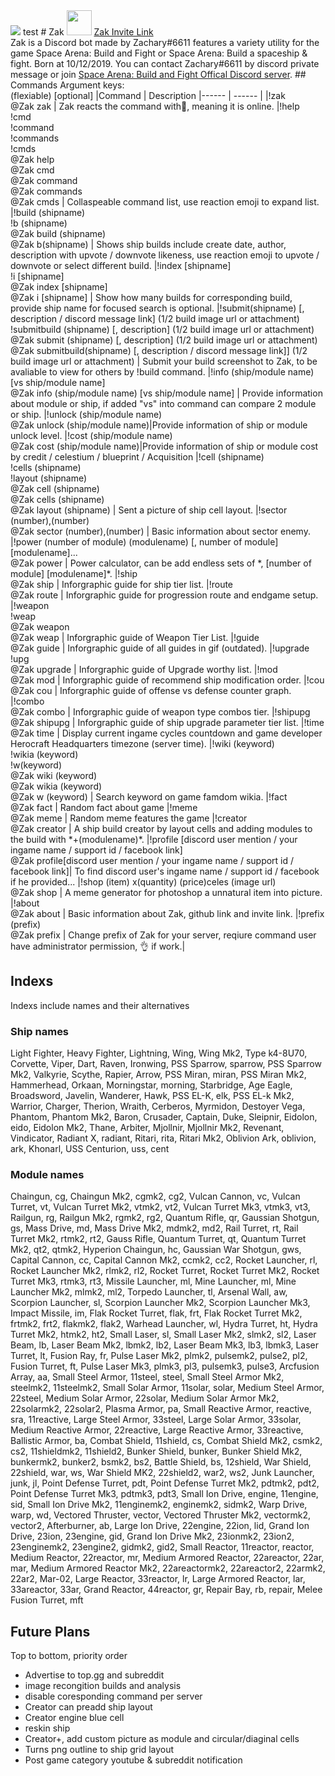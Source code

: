 <img src="https://cdn.discordapp.com/attachments/424034780200566785/726848149313945680/thump.png"  />
test
# Zak <img src="https://cdn.discordapp.com/attachments/424034780200566785/723214083007971449/zak.png" width="40" height="40" />
<a href="https://discord.com/oauth2/authorize?client_id=563319785811869698&scope=bot&permissions=314432">Zak Invite Link</a><br/>
Zak is a Discord bot made by Zachary#6611 features a variety utility for the game Space Arena: Build and Fight or Space Arena: Build a spaceship & fight. Born at 10/12/2019. You can contact Zachary#6611 by discord private message or join <a href="http://discord.gg/spacearena">Space Arena: Build and Fight Offical Discord server</a>.
## Commands
Argument keys:<br />
(flexiable) [optional]
|Command | Description
|------ | ------ |
|!zak <br />@Zak zak | Zak reacts the command with<span>👋, meaning it is online.</span>
|!help <br />!cmd<br />!command<br />!commands<br />!cmds<br />@Zak help<br />@Zak cmd<br />@Zak command<br />@Zak commands<br />@Zak cmds | Collaspeable command list, use reaction emoji to expand list.
|!build (shipname)<br />!b (shipname)<br />@Zak build (shipname)<br />@Zak b(shipname) | Shows ship builds include create date, author, description with upvote / downvote likeness, use reaction emoji to upvote / downvote or select different build.
|!index [shipname]<br />!i [shipname]<br />@Zak index [shipname]<br />@Zak i [shipname] | Show how many builds for corresponding build, provide ship name for focused search is optional.
|!submit(shipname) [, description / discord message link] (1/2 build image url or attachment)<br />!submitbuild (shipname) [, description] (1/2 build image url or attachment)<br />@Zak submit (shipname) [, description] (1/2 build image url or attachment)<br />@Zak submitbuild(shipname) [, description / discord message link]] (1/2 build image url or attachment) | Submit your build screenshot to Zak, to be avaliable to view for others by !build command.
|!info (ship/module name) [vs ship/module name]<br />@Zak info (ship/module name) [vs ship/module name] | Provide information about module or ship, if added "vs" into command can compare 2 module or ship.
|!unlock (ship/module name)<br />@Zak unlock (ship/module name)|Provide information of ship or module unlock level.
|!cost (ship/module name)<br />@Zak cost (ship/module name)|Provide information of ship or module cost by credit / celestium / blueprint / Acquisition
|!cell (shipname)<br />!cells (shipname)<br />!layout (shipname)<br />@Zak cell (shipname)<br />@Zak cells (shipname)<br />@Zak layout (shipname) | Sent a picture of ship cell layout.
|!sector (number),(number)<br />@Zak sector (number),(number) | Basic information about sector enemy.
|!power (number of module) (modulename) [, number of module] [modulename]...<br />@Zak power | Power calculator, can be add endless sets of *, [number of module] [modulename]*.
|!ship <br />@Zak ship | Inforgraphic guide for ship tier list.
|!route<br/>@Zak route | Inforgraphic guide for progression route and endgame setup.
|!weapon <br />!weap <br />@Zak weapon <br />@Zak weap | Inforgraphic guide of Weapon Tier List.
|!guide <br />@Zak guide | Inforgraphic guide of all guides in gif (outdated).
|!upgrade <br />!upg <br />@Zak upgrade | Inforgraphic guide of Upgrade worthy list.
|!mod <br />@Zak mod | Inforgraphic guide of recommend ship modification order.
|!cou <br />@Zak cou | Inforgraphic guide of offense vs defense counter graph.
|!combo <br />@Zak combo | Inforgraphic guide of weapon type combos tier.
|!shipupg <br />@Zak shipupg | Inforgraphic guide of ship upgrade parameter tier list.
|!time <br />@Zak time | Display current ingame cycles countdown and game developer Herocraft Headquarters timezone (server time).
|!wiki (keyword)<br />!wikia (keyword)<br />!w(keyword)<br />@Zak wiki (keyword)<br />@Zak wikia (keyword) <br />@Zak w (keyword) | Search keyword on game famdom wikia.
|!fact <br />@Zak fact | Random fact about game
|!meme <br />@Zak meme | Random meme features the game
|!creator <br />@Zak creator | A ship build creator by layout cells and adding modules to the build with *+(modulename)*.
|!profile [discord user mention / your ingame name / support id / facebook link]<br />@Zak profile[discord user mention / your ingame name / support id / facebook link]| To find discord user's ingame name / support id / facebook if he provided...
|!shop (item) x(quantity) (price)celes (image url)<br />@Zak shop | A meme generator for photoshop a unnatural item into picture.
|!about <br />@Zak about | Basic information about Zak, github link and invite link.
|!prefix (prefix)<br />@Zak prefix | Change prefix of Zak for your server, reqiure command user have administrator permission, 👌 if work.|

## Indexs
Indexs include names and their alternatives
### Ship names
Light Fighter, Heavy Fighter, Lightning, Wing, Wing Mk2, Type k4-8U70, Corvette, Viper, Dart, Raven, Ironwing, PSS Sparrow, sparrow, PSS Sparrow Mk2, Valkyrie, Scythe, Rapier, Arrow, PSS Miran, miran, PSS Miran Mk2, Hammerhead, Orkaan, Morningstar, morning, Starbridge, Age Eagle, Broadsword, Javelin, Wanderer, Hawk, PSS EL-K, elk, PSS EL-k Mk2, Warrior, Charger, Therion, Wraith, Cerberos, Myrmidon, Destoyer Vega, Phantom, Phantom Mk2, Baron, Crusader, Captain, Duke, Sleipnir, Eidolon, eido, Eidolon Mk2, Thane, Arbiter, Mjollnir, Mjollnir Mk2, Revenant, Vindicator, Radiant X, radiant, Ritari, rita, Ritari Mk2, Oblivion Ark, oblivion, ark, Khonarl, USS Centurion, uss, cent
### Module names
Chaingun, cg, Chaingun Mk2, cgmk2, cg2, Vulcan Cannon, vc, Vulcan Turret, vt, Vulcan Turret Mk2, vtmk2, vt2, Vulcan Turret Mk3, vtmk3, vt3, Railgun, rg, Railgun Mk2, rgmk2, rg2, Quantum Rifle, qr, Gaussian Shotgun, gs, Mass Drive, md, Mass Drive Mk2, mdmk2, md2, Rail Turret, rt, Rail Turret Mk2, rtmk2, rt2, Gauss Rifle, Quantum Turret, qt, Quantum Turret Mk2, qt2, qtmk2, Hyperion Chaingun, hc, Gaussian War Shotgun, gws, Capital Cannon, cc, Capital Cannon Mk2, ccmk2, cc2, Rocket Launcher, rl, Rocket Launcher Mk2, rlmk2, rl2, Rocket Turret, Rocket Turret Mk2, Rocket Turret Mk3, rtmk3, rt3, Missile Launcher, ml, Mine Launcher, ml, Mine Launcher Mk2, mlmk2, ml2, Torpedo Launcher, tl, Arsenal Wall, aw, Scorpion Launcher, sl, Scorpion Launcher Mk2, Scorpion Launcher Mk3, Impact Missile, im, Flak Rocket Turret, flak, frt, Flak Rocket Turret Mk2, frtmk2, frt2, flakmk2, flak2, Warhead Launcher, wl, Hydra Turret, ht, Hydra Turret Mk2, htmk2, ht2, Small Laser, sl, Small Laser Mk2, slmk2, sl2, Laser Beam, lb, Laser Beam Mk2, lbmk2, lb2, Laser Beam Mk3, lb3, lbmk3, Laser Turret, lt, Fusion Ray, fr, Pulse Laser Mk2, plmk2, pulsemk2, pulse2, pl2, Fusion Turret, ft, Pulse Laser Mk3, plmk3, pl3, pulsemk3, pulse3, Arcfusion Array, aa, Small Steel Armor, 11steel, steel, Small Steel Armor Mk2, steelmk2, 11steelmk2, Small Solar Armor, 11solar, solar, Medium Steel Armor, 22steel, Medium Solar Armor, 22solar, Medium Solar Armor Mk2, 22solarmk2, 22solar2, Plasma Armor, pa, Small Reactive Armor, reactive, sra, 11reactive, Large Steel Armor, 33steel, Large Solar Armor, 33solar, Medium Reactive Armor, 22reactive, Large Reactive Armor, 33reactive, Ballistic Armor, ba, Combat Shield, 11shield, cs, Combat Shield Mk2, csmk2, cs2, 11shieldmk2, 11shield2, Bunker Shield, bunker, Bunker Shield Mk2, bunkermk2, bunker2, bsmk2, bs2, Battle Shield, bs, 12shield, War Shield, 22shield, war, ws, War Shield MK2, 22shield2, war2, ws2, Junk Launcher, junk, jl, Point Defense Turret, pdt, Point Defense Turret Mk2, pdtmk2, pdt2, Point Defense Turret Mk3, pdtmk3, pdt3, Small Ion Drive, engine, 11engine, sid, Small Ion Drive Mk2, 11enginemk2, enginemk2, sidmk2, Warp Drive, warp, wd, Vectored Thruster, vector, Vectored Thruster Mk2, vectormk2, vector2, Afterburner, ab, Large Ion Drive, 22engine, 22ion, lid, Grand Ion Drive, 23ion, 23engine, gid, Grand Ion Drive Mk2, 23ionmk2, 23ion2, 23enginemk2, 23engine2, gidmk2, gid2, Small Reactor, 11reactor, reactor, Medium Reactor, 22reactor, mr, Medium Armored Reactor, 22areactor, 22ar, mar, Medium Armored Reactor Mk2, 22areactormk2, 22areactor2, 22armk2, 22ar2, Mar-02, Large Reactor, 33reactor, lr, Large Armored Reactor, lar, 33areactor, 33ar, Grand Reactor, 44reactor, gr, Repair Bay, rb, repair, Melee Fusion Turret, mft

## Future Plans
Top to bottom, priority order
- Advertise to top.gg and subreddit 
 - image recongition builds and analysis
 - disable coresponding command per server
 - Creator can preadd ship layout
 - Creator engine blue cell
 - reskin ship
 - Creator+, add custom picture as module and circular/diaginal cells
 - Turns png outline to ship grid layout
- Post game category youtube & subreddit notification
